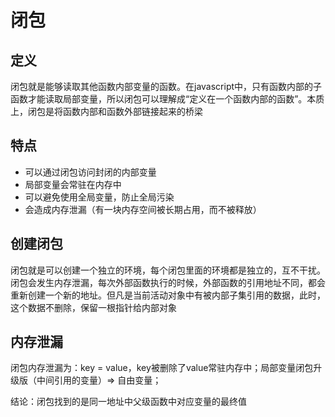 # 闭包

## 定义

闭包就是能够读取其他函数内部变量的函数。在javascript中，只有函数内部的子函数才能读取局部变量，所以闭包可以理解成“定义在一个函数内部的函数”。本质上，闭包是将函数内部和函数外部链接起来的桥梁

## 特点

* 可以通过闭包访问封闭的内部变量
* 局部变量会常驻在内存中
* 可以避免使用全局变量，防止全局污染
* 会造成内存泄漏（有一块内存空间被长期占用，而不被释放）

## 创建闭包

闭包就是可以创建一个独立的环境，每个闭包里面的环境都是独立的，互不干扰。闭包会发生内存泄漏，每次外部函数执行的时候，外部函数的引用地址不同，都会重新创建一个新的地址。但凡是当前活动对象中有被内部子集引用的数据，此时，这个数据不删除，保留一根指针给内部对象

## 内存泄漏

闭包内存泄漏为：key = value，key被删除了value常驻内存中；局部变量闭包升级版（中间引用的变量）=> 自由变量；

结论：闭包找到的是同一地址中父级函数中对应变量的最终值

